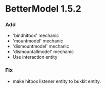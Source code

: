# BetterModel 1.5.2

### Add
- 'bindhitbox' mechanic
- 'mountmodel' mechanic
- 'dismountmodel' mechanic
- 'dismountallmodel' mechanic
- Use interaction entity

### Fix
- make hitbox listener entity to bukkit entity.